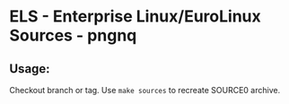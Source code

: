 # ELS - Enterprise Linux/EuroLinux Sources - pngnq
 
## Usage:
  Checkout branch or tag. Use `make sources` to recreate  SOURCE0 archive.
